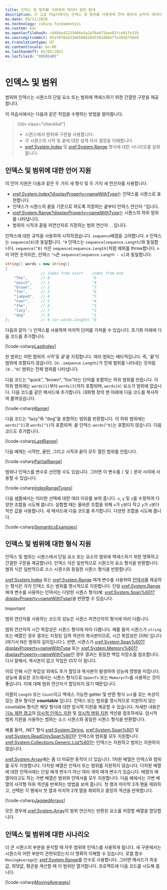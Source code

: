 ```yaml
---
title: 인덱스 및 범위를 사용하여 데이터 범위 탐색
description: 이 고급 자습서에서는 인덱스 및 범위를 사용하여 연속 범위의 순차적 데이터 세트를 검사하는 데이터를 탐색하는 방법을 살펴봅니다.
ms.date: 09/11/2020
ms.technology: csharp-fundamentals
ms.custom: mvc
ms.openlocfilehash: c0484a42233466e3a2a70a673aee81fce91fe31b
ms.sourcegitcommit: 65af0f0ad316858882845391d60ef7e303b756e8
ms.translationtype: HT
ms.contentlocale: ko-KR
ms.lasthandoff: 02/05/2021
ms.locfileid: "99585405"
---
```

# <a name="indices-and-ranges"></a>인덱스 및 범위

범위와 인덱스는 시퀀스의 단일 요소 또는 범위에 액세스하기 위한 간결한 구문을 제공합니다.

이 자습서에서는 다음과 같은 작업을 수행하는 방법을 알아봅니다.

> [!div class="checklist"]
>
> - 시퀀스에서 범위에 구문을 사용합니다.
> - 각 시퀀스의 시작 및 끝에 대한 설계 의사 결정을 이해합니다.
> - <xref:System.Index> 및 <xref:System.Range> 형식에 대한 시나리오를 살펴봅니다.

## <a name="language-support-for-indices-and-ranges"></a>인덱스 및 범위에 대한 언어 지원

이 언어 지원은 다음과 같은 두 가지 새 형식 및 두 가지 새 연산자를 사용합니다.

- <xref:System.Index?displayProperty=nameWithType>는 인덱스를 시퀀스로 표현합니다.
- 인덱스가 시퀀스의 끝을 기준으로 하도록 지정하는 끝부터 인덱스 연산자 `^`입니다.
- <xref:System.Range?displayProperty=nameWithType>는 시퀀스의 하위 범위를 나타냅니다.
- 범위의 시작과 끝을 피연산자로 지정하는 범위 연산자 `..`입니다.

인덱스에 대한 규칙을 사용하여 시작하겠습니다. `sequence`배열을 고려합니다. `0` 인덱스는 `sequence[0]`과 동일합니다. `^0` 인덱스는 `sequence[sequence.Length]`와 동일합니다. `sequence[^0]` 식은 `sequence[sequence.Length]`처럼 예외를 throw합니다. `n`이 어떤 숫자이든, 인덱스 `^n`은 `sequence[sequence.Length - n]`과 동일합니다.

```csharp
string[] words = new string[]
{
                // index from start    index from end
    "The",      // 0                   ^9
    "quick",    // 1                   ^8
    "brown",    // 2                   ^7
    "fox",      // 3                   ^6
    "jumped",   // 4                   ^5
    "over",     // 5                   ^4
    "the",      // 6                   ^3
    "lazy",     // 7                   ^2
    "dog"       // 8                   ^1
};              // 9 (or words.Length) ^0
```

다음과 같이 `^1` 인덱스를 사용하여 마지막 단어를 가져올 수 있습니다. 초기화 아래에 다음 코드를 추가합니다.

[!code-csharp[LastIndex](~/samples/snippets/csharp/tutorials/RangesIndexes/IndicesAndRanges.cs#IndicesAndRanges_LastIndex)]

한 범위는 어떤 범위의 *시작* 및 *끝* 을 지정합니다. 여러 범위는 배타적입니다. 즉, ‘끝’이 범위에 포함되지 않습니다.  `[0..sequence.Length]`가 전체 범위를 나타내는 것처럼 `[0..^0]` 범위는 전체 범위를 나타냅니다.

다음 코드는 “quick”, “brown”, “fox”라는 단어를 포함하는 하위 범위를 만듭니다. 이 하위 범위에는 `words[1]`부터 `words[3]`까지 포함되며, `words[4]` 요소가 범위에 없습니다. 다음 코드를 같은 메서드에 추가합니다. 대화형 창의 맨 아래에 다음 코드를 복사하여 붙여넣습니다.

[!code-csharp[Range](~/samples/snippets/csharp/tutorials/RangesIndexes/IndicesAndRanges.cs#IndicesAndRanges_Range)]

다음 코드는 “lazy”와 “dog”을 포함하는 범위를 반환합니다. 이 하위 범위에는 `words[^2]`과 `words[^1]`이 포함되며. 끝 인덱스 `words[^0]`는 포함되지 않습니다. 다음 코드도 추가합니다.

[!code-csharp[LastRange](~/samples/snippets/csharp/tutorials/RangesIndexes/IndicesAndRanges.cs#IndicesAndRanges_LastRange)]

다음 예제는 시작만, 끝만, 그리고 시작과 끝이 모두 열린 범위를 만듭니다.

[!code-csharp[PartialRange](~/samples/snippets/csharp/tutorials/RangesIndexes/IndicesAndRanges.cs#IndicesAndRanges_PartialRanges)]

범위나 인덱스를 변수로 선언할 수도 있습니다. 그러면 이 변수를 `[` 및 `]` 문자 사이에 사용할 수 있습니다.

[!code-csharp[IndexRangeTypes](~/samples/snippets/csharp/tutorials/RangesIndexes/IndicesAndRanges.cs#IndicesAndRanges_RangeIndexTypes)]

다음 샘플에서는 이러한 선택에 대한 여러 이유를 보여 줍니다. `x`, `y` 및 `z`를 수정하여 다양한 조합을 시도해 봅니다. 실험할 때는 올바른 조합을 위해 `x`가 `y`보다 작고 `y`가 `z`보다 작은 값을 사용합니다. 새 메서드에 다음 코드를 추가합니다. 다양한 조합을 시도해 봅니다.

[!code-csharp[SemanticsExamples](~/samples/snippets/csharp/tutorials/RangesIndexes/IndicesAndRanges.cs#IndicesAndRanges_Semantics)]

## <a name="type-support-for-indices-and-ranges"></a>인덱스 및 범위에 대한 형식 지원

인덱스 및 범위는 시퀀스에서 단일 요소 또는 요소의 범위에 액세스하기 위한 명확하고 간결한 구문을 제공합니다. 인덱스 식은 일반적으로 시퀀스의 요소 형식을 반환합니다. 범위 식은 일반적으로 소스 시퀀스와 동일한 시퀀스 형식을 반환합니다.

<xref:System.Index> 또는 <xref:System.Range> 매개 변수를 사용하여 [인덱서](../programming-guide/indexers/index.md)를 제공하는 형식은 각각 인덱스 또는 범위를 명시적으로 지원합니다. 단일 <xref:System.Range> 매개 변수를 사용하는 인덱서는 다양한 시퀀스 형식(예: <xref:System.Span%601?displayProperty=nameWithType>)을 반환할 수 있습니다.

> [!IMPORTANT]
> 범위 연산자를 사용하는 코드의 성능은 시퀀스 피연산자의 형식에 따라 다릅니다.
>
> 범위 연산자의 시간 복잡성은 시퀀스 형식에 따라 다릅니다. 예를 들어 시퀀스가 `string` 또는 배열인 경우 결과는 지정된 입력 섹션의 복사본이므로, 시간 복잡성은 *O(N)* 입니다(여기서 N은 범위의 길이입니다.). 반면, 시퀀스가 <xref:System.Span%601?displayProperty=nameWithType> 또는 <xref:System.Memory%601?displayProperty=nameWithType>인 경우 결과는 동일한 백업 저장소를 참조합니다. 다시 말해서, 복사본이 없고 작업은 *O(1)* 이 됩니다.
>
> 이로 인해 시간 복잡성 외에도 추가 할당과 복사본이 발생하여 성능에 영향을 미칩니다. 성능에 중요한 코드에서는 시퀀스 형식으로 `Span<T>` 또는 `Memory<T>`를 사용하는 것이 좋습니다. 이에 대해 범위 연산자가 할당되지 않기 때문입니다.

이름이 `Length` 또는 `Count`이고 액세스 가능한 getter 및 반환 형식 `int`를 갖는 속성이 있는 경우 형식은 **countable** 입니다. 인덱스 또는 범위를 명시적으로 지원하지 않는 countable 형식은 해당 형식에 대한 암시적 지원을 제공할 수 있습니다. 자세한 내용은 [기능 제한 참고](~/_csharplang/proposals/csharp-8.0/ranges.md)의 [암시적 인덱스 지원](~/_csharplang/proposals/csharp-8.0/ranges.md#implicit-index-support) 및 [암시적 범위 지원](~/_csharplang/proposals/csharp-8.0/ranges.md#implicit-range-support) 섹션을 참조하세요. 암시적 범위 지원을 사용하는 범위는 소스 시퀀스와 동일한 시퀀스 형식을 반환합니다.

예를 들어, .NET 형식 <xref:System.String>, <xref:System.Span%601> 및 <xref:System.ReadOnlySpan%601>은 인덱스와 범위를 모두 지원합니다. <xref:System.Collections.Generic.List%601>는 인덱스는 지원하고 범위는 지원하지 않습니다.

<xref:System.Array>에는 좀 더 미묘한 동작이 더 있습니다. 1차원 배열은 인덱스와 범위를 모두 지원합니다. 다차원 배열은 인덱서 또는 범위를 지원하지 않습니다. 다차원 배열에 대한 인덱서에는 단일 매개 변수가 아닌 여러 개의 매개 변수가 있습니다. 배열의 배열이라고도 하는 가변 배열은 범위와 인덱서를 모두 지원합니다. 다음 예에서는 가변 배열의 사각형 하위 섹션을 반복하는 방법을 보여 줍니다. 첫 행과 마지막 3개 행을 제외하고, 선택된 각 행에서 첫 열과 마지막 2개 열을 제외하고 중앙의 섹션을 반복합니다.

[!code-csharp[JaggedArrays](~/samples/snippets/csharp/tutorials/RangesIndexes/IndicesAndRanges.cs#IndicesAndRanges_JaggedArrays)]

모든 경우에 <xref:System.Array>의 범위 연산자는 반환된 요소를 저장할 배열을 할당합니다.

## <a name="scenarios-for-indices-and-ranges"></a>인덱스 및 범위에 대한 시나리오

더 큰 시퀀스의 부분을 분석할 때 자주 범위와 인덱스를 사용하게 됩니다. 새 구문에서는 시퀀스의 어떤 부분이 관련되었는지 더 명확히 이해할 수 있습니다. 로컬 함수 `MovingAverage`는 <xref:System.Range>를 인수로 사용합니다. 그러면 메서드가 최솟값, 최댓값, 평균을 계산할 때 이 범위만 열거합니다. 프로젝트에 다음 코드를 시도해 봅니다.

[!code-csharp[MovingAverages](~/samples/snippets/csharp/tutorials/RangesIndexes/IndicesAndRanges.cs#IndicesAndRanges_MovingAverage)]
